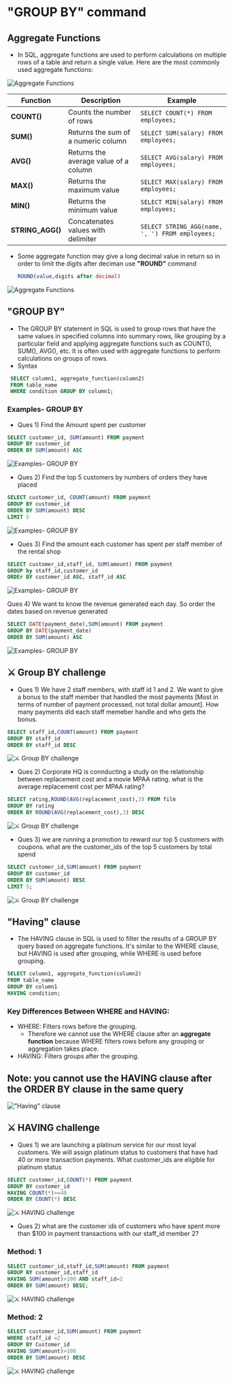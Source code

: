 
# "GROUP BY" command

## Aggregate Functions
-  In SQL, aggregate functions are used to perform calculations on multiple rows of a table and return a single value. Here are the most commonly used aggregate functions:

![Aggregate Functions](https://github.com/HBISHT233/SQL_Fundamentals_and_Beyond/blob/main/attachments/Clipboard_2024-09-24-12-08-53.png)

| Function        | Description                          | Example                                 |
|-----------------|--------------------------------------|-----------------------------------------|
| **COUNT()**     | Counts the number of rows            | `SELECT COUNT(*) FROM employees;`       |
| **SUM()**       | Returns the sum of a numeric column   | `SELECT SUM(salary) FROM employees;`    |
| **AVG()**       | Returns the average value of a column | `SELECT AVG(salary) FROM employees;`    |
| **MAX()**       | Returns the maximum value            | `SELECT MAX(salary) FROM employees;`    |
| **MIN()**       | Returns the minimum value            | `SELECT MIN(salary) FROM employees;`    |
| **STRING_AGG()**   | Concatenates values with delimiter  | `SELECT STRING_AGG(name, ', ') FROM employees;` |

- Some aggregate function may give a long decimal value in return so in order to limit the digits after deciman use **"ROUND"** command
  ```sql
  ROUND(value,digits after decimal)
  ```

![Aggregate Functions](https://github.com/HBISHT233/SQL_Fundamentals_and_Beyond/blob/main/attachments/Clipboard_2024-09-24-12-13-05.png)

## "GROUP BY"
- The GROUP BY statement in SQL is used to group rows that have the same values in specified columns into summary rows, like grouping by a particular field and applying aggregate functions such as COUNT(), SUM(), AVG(), etc. It is often used with aggregate functions to perform calculations on groups of rows.
- Syntax

```sql
 SELECT column1, aggregate_function(column2)
 FROM table_name 
 WHERE condition GROUP BY column1;
 ```
 ### Examples- GROUP BY
 - Ques 1) Find the Amount spent per customer
 ```sql
 SELECT customer_id, SUM(amount) FROM payment
GROUP BY customer_id
ORDER BY SUM(amount) ASC
 ```

![Examples- GROUP BY](https://github.com/HBISHT233/SQL_Fundamentals_and_Beyond/blob/main/attachments/Clipboard_2024-09-24-12-28-16.png)

- Ques 2) Find the top 5 customers by numbers of orders they have placed
```sql
SELECT customer_id, COUNT(amount) FROM payment
GROUP BY customer_id
ORDER BY SUM(amount) DESC
LIMIT 5
```

![Examples- GROUP BY](https://github.com/HBISHT233/SQL_Fundamentals_and_Beyond/blob/main/attachments/Clipboard_2024-09-24-12-30-33.png)

- Ques 3) Find the amount each customer has spent per staff member of the rental shop
```sql
SELECT customer_id,staff_id, SUM(amount) FROM payment
GROUP by staff_id,customer_id
ORDEr BY customer_id ASC, staff_id ASC
```
![Examples- GROUP BY](https://github.com/HBISHT233/SQL_Fundamentals_and_Beyond/blob/main/attachments/Clipboard_2024-09-24-12-34-17.png)

Ques 4) We want to know the revenue generated each day. So order the dates based on revenue generated
```sql
SELECT DATE(payment_date),SUM(amount) FROM payment
GROUP BY DATE(payment_date)
ORDER BY SUM(amount) ASC
``` 
![Examples- GROUP BY](https://github.com/HBISHT233/SQL_Fundamentals_and_Beyond/blob/main/attachments/Clipboard_2024-09-24-12-40-13.png)

## ⚔️ Group BY challenge

- Ques 1) We have 2 staff members, with staff id 1 and 2. We want to give a bonus to the staff member that handled the most payments [Most in terms of number of payment processed, not total dollar amount]. How many payments did each staff memeber handle and who gets the bonus.

```sql
SELECT staff_id,COUNT(amount) FROM payment
GROUP BY staff_id 
ORDER BY staff_id DESC
```
![⚔️ Group BY challenge](https://github.com/HBISHT233/SQL_Fundamentals_and_Beyond/blob/main/attachments/Clipboard_2024-09-24-12-46-38.png)

- Ques 2) Corporate HQ is connducting a study on the relationship between replacement cost and a movie MPAA rating. what is the average replacement cost per MPAA rating?

```sql
SELECT rating,ROUND(AVG(replacement_cost),3) FROM film
GROUP BY rating
ORDER BY ROUND(AVG(replacement_cost),3) DESC
```
![⚔️ Group BY challenge](https://github.com/HBISHT233/SQL_Fundamentals_and_Beyond/blob/main/attachments/Clipboard_2024-09-24-12-50-12.png)

- Ques 3) we are running a promotion to reward our top 5 customers with coupons. what are the customer_ids of the top 5 customers by total spend

```sql
SELECT customer_id,SUM(amount) FROM payment
GROUP BY customer_id
ORDER BY SUM(amount) DESC
LIMIT 5;
```
![⚔️ Group BY challenge](https://github.com/HBISHT233/SQL_Fundamentals_and_Beyond/blob/main/attachments/Clipboard_2024-09-24-12-55-18.png)

## "Having" clause
- The HAVING clause in SQL is used to filter the results of a GROUP BY query based on aggregate functions. It's similar to the WHERE clause, but HAVING is used after grouping, while WHERE is used before grouping.
```sql
SELECT column1, aggregate_function(column2)
FROM table_name
GROUP BY column1
HAVING condition;
```

### Key Differences Between WHERE and HAVING:
- WHERE: Filters rows before the grouping.
  - Therefore we cannot use the WHERE clause after an **aggregate function** because WHERE filters rows before any grouping or aggregation takes place.
- HAVING: Filters groups after the grouping.

## Note: you cannot use the HAVING clause after the ORDER BY clause in the same query
!["Having" clause](https://github.com/HBISHT233/SQL_Fundamentals_and_Beyond/blob/main/attachments/Clipboard_2024-09-24-13-06-00.png)

## ⚔️ HAVING challenge
- Ques 1) we are launching a platinum service for our most loyal customers. We will assign platinum status to customers that have had 40 or more transaction payments. What customer_ids are eligible for platinum status
```sql
SELECT customer_id,COUNT(*) FROM payment
GROUP BY customer_id
HAVING COUNT(*)>=40
ORDER BY COUNT(*) DESC
```
![⚔️ HAVING challenge](https://github.com/HBISHT233/SQL_Fundamentals_and_Beyond/blob/main/attachments/Clipboard_2024-09-24-13-13-22.png)

- Ques 2) what are the customer ids of customers who have spent more than $100 in payment transactions with our staff_id member 2?

### Method: 1
```sql
SELECT customer_id,staff_id,SUM(amount) FROM payment
GROUP BY customer_id,staff_id
HAVING SUM(amount)>100 AND staff_id=2
ORDER BY SUM(amount) DESC;
```

![⚔️ HAVING challenge](https://github.com/HBISHT233/SQL_Fundamentals_and_Beyond/blob/main/attachments/Clipboard_2024-09-24-13-16-52.png)

### Method: 2
```sql
SELECT customer_id,SUM(amount) FROM payment
WHERE staff_id =2
GROUP BY Customer_id
HAVING SUM(amount)>100
ORDER BY SUM(amount) DESC
```
![⚔️ HAVING challenge](https://github.com/HBISHT233/SQL_Fundamentals_and_Beyond/blob/main/attachments/Clipboard_2024-09-24-13-18-51.png)

